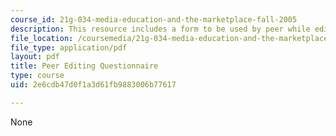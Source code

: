 ```yaml
---
course_id: 21g-034-media-education-and-the-marketplace-fall-2005
description: This resource includes a form to be used by peer while editing the questionnaire.
file_location: /coursemedia/21g-034-media-education-and-the-marketplace-fall-2005/2e6cdb47d0f1a3d61fb9883006b77617_MIT21G_034F05_peereditnque.pdf
file_type: application/pdf
layout: pdf
title: Peer Editing Questionnaire
type: course
uid: 2e6cdb47d0f1a3d61fb9883006b77617

---
```

None